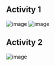 ## Activity 1
![image](https://user-images.githubusercontent.com/54358606/127102798-525fd3af-6945-4b7b-9f71-2433cfc8b947.png)
![image](https://user-images.githubusercontent.com/54358606/127102804-5a8fabbc-1d41-4536-8b5c-525610808d6d.png)



## Activity 2
![image](https://user-images.githubusercontent.com/54358606/127102809-73db77f6-a42f-4edf-a9b0-1cfd7902cd35.png)
